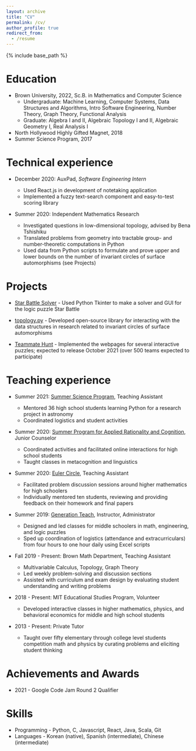 ```yaml
---
layout: archive
title: "CV"
permalink: /cv/
author_profile: true
redirect_from:
  - /resume
---
```


{% include base_path %}

Education
======
* Brown University, 2022, Sc.B. in Mathematics and Computer Science
  * Undergraduate: Machine Learning, Computer Systems, Data Structures and Algorithms, Intro Software Engineering, Number Theory, Graph Theory, Functional Analysis
  * Graduate: Algebra I and II, Algebraic Topology I and II, Algebraic Geometry I, Real Analysis I
* North Hollywood Highly Gifted Magnet, 2018
* Summer Science Program, 2017

Technical experience
======
* December 2020: AuxPad, _Software Engineering Intern_
  * Used React.js in development of notetaking application 
  * Implemented a fuzzy text-search component and easy-to-test scoring library

* Summer 2020: Independent Mathematics Research
  * Investigated questions in low-dimensional topology, advised by Bena Tshishiku
  * Translated problems from geometry into tractable group- and number-theoretic computations in Python
  * Used data from Python scripts to formulate and prove upper and lower bounds on the number of invariant circles of surface automorphisms (see Projects)


Projects
======
* [Star Battle Solver](https://github.com/dominickjoo/star) - Used Python Tkinter to make a solver and GUI for the logic puzzle Star Battle

* [topology.py](https://github.com/dominickjoo/topology) - Developed open-source library for interacting with the data structures in research related to invariant circles of surface automorphisms

* [Teammate Hunt](https://teammatehunt.com/) - Implemented the webpages for several interactive puzzles; expected to release October 2021 (over 500 teams expected to participate)


Teaching experience
======
* Summer 2021: [Summer Science Program](https://www.summerscience.org/), Teaching Assistant
  * Mentored 36 high school students learning Python for a research project in astronomy
  * Coordinated logistics and student activities

* Summer 2020: [Summer Program for Applied Rationality and Cognition](https://www.sparc-camp.org/), Junior Counselor
  * Coordinated activities and facilitated online interactions for high school students
  * Taught classes in metacognition and linguistics

* Summer 2020: [Euler Circle](https://www.eulercircle.com/), Teaching Assistant
  * Facilitated problem discussion sessions around higher mathematics for high schoolers
  * Individually mentored ten students, reviewing and providing feedback on their homework and final papers

* Summer 2019: [Generation Teach](https://www.generationteach.org/), Instructor, Administrator
  * Designed and led classes for middle schoolers in math, engineering, and logic puzzles
  * Sped up coordination of logistics (attendance and extracurriculars) from four hours to one hour daily using Excel scripts

* Fall 2019 - Present: Brown Math Department, Teaching Assistant
  * Multivariable Calculus, Topology, Graph Theory
  * Led weekly problem-solving and discussion sections
  * Assisted with curriculum and exam design by evaluating student understanding and writing problems

* 2018 - Present: MIT Educational Studies Program, Volunteer
  * Developed interactive classes in higher mathematics, physics, and behavioral economics for middle and high school students

* 2013 - Present: Private Tutor
  * Taught over fifty elementary through college level students competition math and physics by curating problems and eliciting student thinking 


Achievements and Awards
======
* 2021 - Google Code Jam Round 2 Qualifier

Skills
======
* Programming - Python, C, Javascript, React, Java, Scala, Git
* Languages - Korean (native), Spanish (intermediate), Chinese (intermediate)